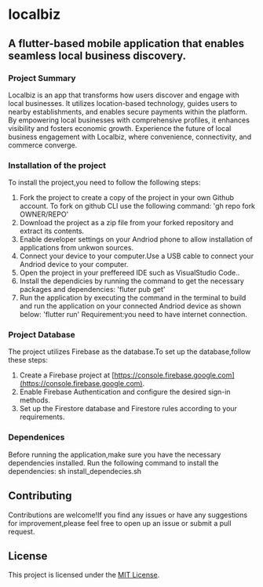 # localbiz
## A flutter-based mobile application that enables seamless local business discovery.
### Project Summary
Localbiz is an  app that transforms how users discover and engage with local businesses. It utilizes location-based technology, guides users to nearby establishments, and enables secure payments within the platform. By empowering local businesses with comprehensive profiles, it enhances visibility and fosters economic growth. Experience the future of local business engagement with Localbiz, where convenience, connectivity, and commerce converge.

### Installation of the project
To install the project,you need to follow the following steps:
1. Fork the project to create a copy of the project in your own Github account.
To fork on github CLI use the following command: 
   'gh repo fork OWNER/REPO'
2. Download the project as a zip file from your forked repository and extract its contents.
3. Enable developer settings on your Andriod phone to allow installation of applications from unkwon sources.
4. Connect your device to your computer.Use a USB cable to connect your Andriod device to your computer.
5. Open the project in your preffereed IDE such as VisualStudio Code..
6. Install the dependicies by running the command  to get the necessary packages and dependencies:
'fluter pub get'
7. Run the application by executing the command in the terminal to build and run the application on your connected Andriod device as shown below:
'flutter run'
Requirement:you need to have internet connection.

### Project Database
The project utilizes Firebase as the database.To set up the database,follow these steps:
1. Create a Firebase project at [https://console.firebase.google.com](https://console.firebase.google.com).
2. Enable Firebase Authentication and configure the desired sign-in methods.
3. Set up the Firestore database and Firestore rules according to your requirements.

### Dependenices 
Before running the application,make sure you have the necessary dependencies installed.
Run the following command to install the dependencies:
sh install_dependecies.sh

## Contributing 
Contributions are welcome!If you find any issues or have any suggestions for improvement,please feel free to open up an issue or submit a pull request.

## License
This project is licensed under the [MIT License](LICENSE).

